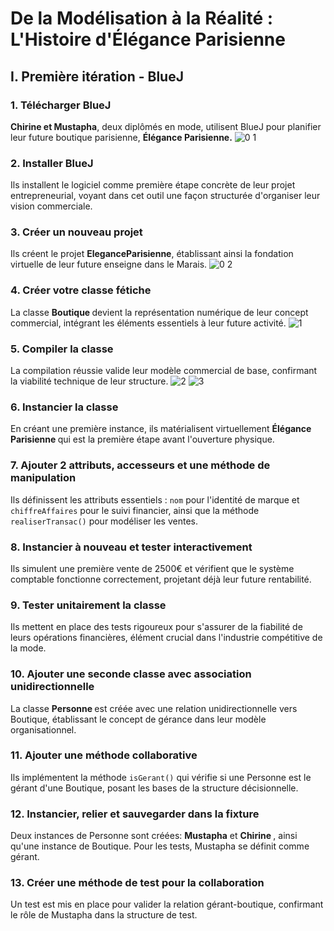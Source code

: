 # De la Modélisation à la Réalité : L'Histoire d'Élégance Parisienne

## I. Première itération - BlueJ

### 1. Télécharger BlueJ

<b>Chirine et Mustapha</b>, deux diplômés en mode, utilisent BlueJ pour planifier leur future boutique parisienne, <b>Élégance Parisienne.</b>
![0 1](https://github.com/user-attachments/assets/2d97a722-d79f-4e10-86bb-ce424f7239ea)

### 2. Installer BlueJ

Ils installent le logiciel comme première étape concrète de leur projet entrepreneurial, voyant dans cet outil une façon structurée d'organiser leur vision commerciale.

### 3. Créer un nouveau projet

Ils créent le projet <b>EleganceParisienne</b>, établissant ainsi la fondation virtuelle de leur future enseigne dans le Marais.
![0 2](https://github.com/user-attachments/assets/041380a6-d776-46f5-91ad-80ac597f9dc2)

### 4. Créer votre classe fétiche

La classe <b> Boutique </b>  devient la représentation numérique de leur concept commercial, intégrant les éléments essentiels à leur future activité.
![1](https://github.com/user-attachments/assets/10517072-faa7-4f7f-9a96-b9b5a835ae2a)

### 5. Compiler la classe

La compilation réussie valide leur modèle commercial de base, confirmant la viabilité technique de leur structure.
![2](https://github.com/user-attachments/assets/dc1e7ec8-b932-4340-9e14-70059144b239)
![3](https://github.com/user-attachments/assets/90e6f140-6109-4acf-ab0d-8cefeb6cd0d6)

### 6. Instancier la classe

En créant une première instance, ils matérialisent virtuellement <b> Élégance Parisienne </b>  qui est la première étape avant l'ouverture physique.

### 7. Ajouter 2 attributs, accesseurs et une méthode de manipulation

Ils définissent les attributs essentiels : `nom` pour l'identité de marque et `chiffreAffaires` pour le suivi financier, ainsi que la méthode `realiserTransac()` pour modéliser les ventes.

### 8. Instancier à nouveau et tester interactivement

Ils simulent une première vente de 2500€ et vérifient que le système comptable fonctionne correctement, projetant déjà leur future rentabilité.

### 9. Tester unitairement la classe

Ils mettent en place des tests rigoureux pour s'assurer de la fiabilité de leurs opérations financières, élément crucial dans l'industrie compétitive de la mode.

### 10. Ajouter une seconde classe avec association unidirectionnelle

La classe <b>Personne </b> est créée avec une relation unidirectionnelle vers Boutique, établissant le concept de gérance dans leur modèle organisationnel.

### 11. Ajouter une méthode collaborative

Ils implémentent la méthode `isGerant()` qui vérifie si une Personne est le gérant d'une Boutique, posant les bases de la structure décisionnelle.

### 12. Instancier, relier et sauvegarder dans la fixture

Deux instances de Personne sont créées: <b>Mustapha</b> et <b> Chirine </b>, ainsi qu'une instance de Boutique. Pour les tests, Mustapha se définit comme gérant.

### 13. Créer une méthode de test pour la collaboration

Un test est mis en place pour valider la relation gérant-boutique, confirmant le rôle de Mustapha dans la structure de test.
